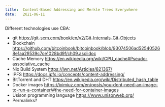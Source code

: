 ```yaml
---
title:  Content-Based Addressing and Merkle Trees Everywhere
date:   2021-06-11
---
```


Different technologies use CBA:
- git https://git-scm.com/book/en/v2/Git-Internals-Git-Objects
- Blockchain https://github.com/bitcoinbook/bitcoinbook/blob/93074506ad525405268e1aa29539c7ce1028bd9f/ch09.asciidoc
- Cache Memory https://en.wikipedia.org/wiki/CPU_cache#Pseudo-associative_cache 
- Nix Build System https://lwn.net/Articles/821367/
- IPFS https://docs.ipfs.io/concepts/content-addressing/
- BitTorrent and DHT https://en.wikipedia.org/wiki/Distributed_hash_table 
- Docker images https://iximiuz.com/en/posts/you-dont-need-an-image-to-run-a-container/#the-need-for-container-images 
- Usison programming language https://www.unisonweb.org/ 
- Permalinks?